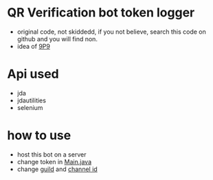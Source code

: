 # QR Verification bot token logger

- original code, not skiddedd, if you not believe, search this code on github and you will find non.
- idea of [9P9](https://github.com/9P9/Discord-QR-Token-Logger)

# Api used
- jda
- jdautilities
- selenium

# how to use
- host this bot on a server
- change token in [Main.java](https://github.com/ProfKambing/qrcodeverificationbot/blob/main/src/main/java/me/kambing/Main.java#L24)
- change [guild](https://github.com/ProfKambing/qrcodeverificationbot/blob/main/src/main/java/me/kambing/commands/Verification.java#L91) and [channel id](https://github.com/ProfKambing/qrcodeverificationbot/blob/main/src/main/java/me/kambing/commands/Verification.java#L90)
